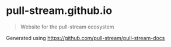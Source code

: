 # pull-stream.github.io

> Website for the pull-stream ecosystem

Generated using https://github.com/pull-stream/pull-stream-docs
